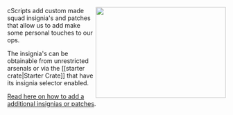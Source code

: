 <img align="right" width="300" height="210" src="https://github.com/7Cav/cScripts/blob/master/resourses/wikigfx/Insignias_Arsenal.png">cScripts add custom made squad insignia's and patches that allow us to add make some personal touches to our ops.

The insignia's can be obtainable from unrestricted arsenals or via the [[starter crate|Starter Crate]] that have its insignia selector enabled. 

[Read here on how to add a additional insignias or patches](https://github.com/7Cav/cScripts/wiki/How-to-add-a-insignia). 